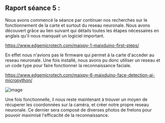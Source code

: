 ## Raport séance 5 :

Nous avons commencé la séance par continuer nos recherches sur le fonctionnement de la carte et surtout du reseau neuronale.
Nous avons découvert grâce au lien suivant qui détails toutes les étapes nécessaires en anglais qu'il nous manquait un logiciel important.

https://www.edgemicrotech.com/maixpy-1-maixduino-first-steps/

En effet nous n'avions pas le firmware qui permet à la carte d'acceder au reseau neuronale. 
Une fois installé, nous avons pu donc utiliser un reseau et un code type pour faire fonctionner la reconnaissance faciale.

https://www.edgemicrotech.com/maixpy-6-maixduino-face-detection-ai-micropython/

![image](https://user-images.githubusercontent.com/120317091/215467525-0c999a31-c5c8-486f-8e21-ae619f235cbb.png)

Une fois fonctionnelle, il nous reste maintenant à trouver un moyen de récuperer les coordonnées sur la caméra, et créer notre propre reseau neuronale.
Ce dernier sera composé de diverses photos de frelons pour pouvoir maximisé l'efficacité de la reconnaissance.
